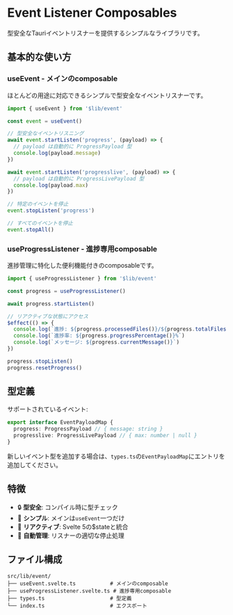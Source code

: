 # Event Listener Composables

型安全なTauriイベントリスナーを提供するシンプルなライブラリです。

## 基本的な使い方

### useEvent - メインのcomposable

ほとんどの用途に対応できるシンプルで型安全なイベントリスナーです。

```typescript
import { useEvent } from '$lib/event'

const event = useEvent()

// 型安全なイベントリスニング
await event.startListen('progress', (payload) => {
  // payload は自動的に ProgressPayload 型
  console.log(payload.message)
})

await event.startListen('progresslive', (payload) => {
  // payload は自動的に ProgressLivePayload 型
  console.log(payload.max)
})

// 特定のイベントを停止
event.stopListen('progress')

// すべてのイベントを停止
event.stopAll()
```

### useProgressListener - 進捗専用composable

進捗管理に特化した便利機能付きのcomposableです。

```typescript
import { useProgressListener } from '$lib/event'

const progress = useProgressListener()

await progress.startListen()

// リアクティブな状態にアクセス
$effect(() => {
  console.log(`進捗: ${progress.processedFiles()}/${progress.totalFiles()}`)
  console.log(`進捗率: ${progress.progressPercentage()}%`)
  console.log(`メッセージ: ${progress.currentMessage()}`)
})

progress.stopListen()
progress.resetProgress()
```

## 型定義

サポートされているイベント:

```typescript
export interface EventPayloadMap {
  progress: ProgressPayload // { message: string }
  progresslive: ProgressLivePayload // { max: number | null }
}
```

新しいイベント型を追加する場合は、`types.ts`の`EventPayloadMap`にエントリを追加してください。

## 特徴

- 🔒 **型安全**: コンパイル時に型チェック
- 🎯 **シンプル**: メインは`useEvent`一つだけ
- 🔄 **リアクティブ**: Svelte 5の$stateと統合
- 🧹 **自動管理**: リスナーの適切な停止処理

## ファイル構成

```
src/lib/event/
├── useEvent.svelte.ts           # メインのcomposable
├── useProgressListener.svelte.ts # 進捗専用composable
├── types.ts                     # 型定義
└── index.ts                     # エクスポート
```
